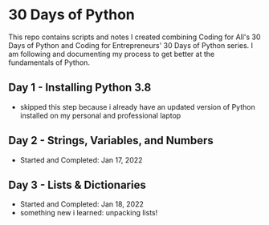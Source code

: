 # 30 Days of Python
This repo contains scripts and notes I created combining Coding for All's 30 Days of Python and Coding for Entrepreneurs' 30 Days of Python series. I am following and documenting my process to get better at the fundamentals of Python.

## Day 1 - Installing Python 3.8
- skipped this step because i already have an updated version of Python installed on my personal and professional laptop

## Day 2 - Strings, Variables, and Numbers
- Started and Completed:  Jan 17, 2022

## Day 3 - Lists & Dictionaries
- Started and Completed: Jan 18, 2022
- something new i learned: unpacking lists!

